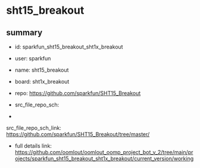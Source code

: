 # sht15_breakout
 
## summary 
* id: sparkfun_sht15_breakout_sht1x_breakout
* user: sparkfun
* name: sht15_breakout
* board: sht1x_breakout
* repo: https://github.com/sparkfun/SHT15_Breakout



* src_file_repo_sch: 
*
 src_file_repo_sch_link: https://github.com/sparkfun/SHT15_Breakout/tree/master/
* full details link: https://github.com/oomlout/oomlout_oomp_project_bot_v_2/tree/main/projects/sparkfun_sht15_breakout_sht1x_breakout/current_version/working  






